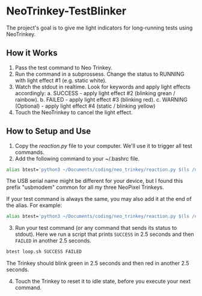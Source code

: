 # NeoTrinkey-TestBlinker

The project's goal is to give me light indicators for long-running tests using NeoTrinkey.

## How it Works
1. Pass the test command to Neo Trinkey.
2. Run the command in a subprossess. Change the status to RUNNING with light effect #1 (e.g. static white).
3. Watch the stdout in realtime. Look for keywords and apply light effects accordingly:
  a. SUCCESS - apply light effect #2 (blinking grean / rainbow).
  b. FAILED - apply light effect #3 (blinking red).
  c. WARNING (Optional) - apply light effect #4 (static / blinking yellow)
4. Touch the NeoTrinkey to cancel the light effect.

## How to Setup and Use
1. Copy the *reaction.py* file to your computer. We'll use it to trigger all test commands.
2. Add the following command to your ~/.bashrc file.
  ```sh
  alias btest='python3 ~/Documents/coding/neo_trinkey/reaction.py $(ls /dev/tty.usbmodem*)'
  ```
  The USB serial name might be different for your device, but I found this prefix "usbmodem" common for all my three NeoPixel Trinkeys.

  If your test command is always the same, you may also add it at the end of the alias. For example:
  ```sh
  alias btest='python3 ~/Documents/coding/neo_trinkey/reaction.py $(ls /dev/tty.usbmodem*) iblaze test'
  ```

3. Run your test command (or any command that sends its status to stdout). Here we run a script that prints `SUCCESS` in 2.5 seconds and then `FAILED` in another 2.5 seconds.
  ```sh
  btest loop.sh SUCCESS FAILED
  ```
  The Trinkey should blink green in 2.5 seconds and then red in another 2.5 seconds.

4. Touch the Trinkey to reset it to idle state, before you execute your next command.